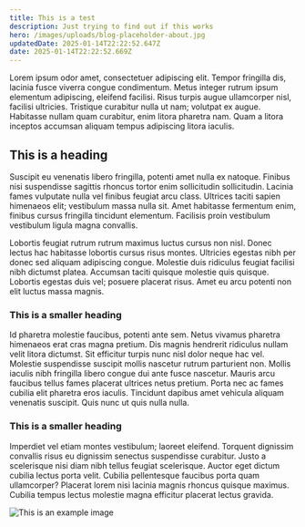 ```yaml
---
title: This is a test
description: Just trying to find out if this works
hero: /images/uploads/blog-placeholder-about.jpg
updatedDate: 2025-01-14T22:22:52.647Z
date: 2025-01-14T22:22:52.669Z
---
```

Lorem ipsum odor amet, consectetuer adipiscing elit. Tempor fringilla dis, lacinia fusce viverra congue condimentum. Metus integer rutrum ipsum elementum adipiscing, eleifend facilisi. Risus turpis augue ullamcorper nisl, facilisi ultricies. Tristique curabitur nulla ut nam; volutpat ex augue. Habitasse nullam quam curabitur, enim litora pharetra nam. Quam a litora inceptos accumsan aliquam tempus adipiscing litora iaculis.

## T﻿his is a heading

Suscipit eu venenatis libero fringilla, potenti amet nulla ex natoque. Finibus nisi suspendisse sagittis rhoncus tortor enim sollicitudin sollicitudin. Lacinia fames vulputate nulla vel finibus feugiat arcu class. Ultrices taciti sapien himenaeos elit; vestibulum massa nulla sit. Amet habitasse fermentum enim, finibus cursus fringilla tincidunt elementum. Facilisis proin vestibulum vestibulum ligula magna convallis.

Lobortis feugiat rutrum rutrum maximus luctus cursus non nisl. Donec lectus hac habitasse lobortis cursus risus montes. Ultricies egestas nibh per donec sed aliquam adipiscing congue. Molestie duis ridiculus feugiat facilisi nibh dictumst platea. Accumsan taciti quisque molestie quis quisque. Lobortis egestas duis vel; posuere placerat risus. Amet eu arcu potenti non elit luctus massa magnis.

### T﻿his is a smaller heading

Id pharetra molestie faucibus, potenti ante sem. Netus vivamus pharetra himenaeos erat cras magna pretium. Dis magnis hendrerit ridiculus nullam velit litora dictumst. Sit efficitur turpis nunc nisl dolor neque hac vel. Molestie suspendisse suscipit mollis nascetur rutrum parturient non. Mollis iaculis nibh fringilla libero congue dui ante fusce nascetur. Mauris arcu faucibus tellus fames placerat ultrices netus pretium. Porta nec ac fames cubilia elit pharetra eros iaculis. Tincidunt dapibus amet vehicula aliquam venenatis suscipit. Quis nunc ut quis nulla nulla.

### T﻿his is a smaller heading

Imperdiet vel etiam montes vestibulum; laoreet eleifend. Torquent dignissim convallis risus eu dignissim senectus suspendisse curabitur. Justo a scelerisque nisi diam nibh tellus feugiat scelerisque. Auctor eget dictum cubilia lectus porta velit. Cubilia pellentesque faucibus porta quam ullamcorper? Placerat lorem nisi lacinia magnis rhoncus quisque maximus. Cubilia tempus lectus molestie magna efficitur placerat lectus gravida.



![This is an example image](/images/uploads/blog-placeholder-1.jpg "This is a sample image")